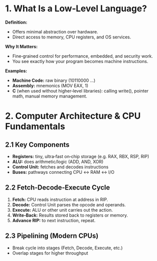 # 1. What Is a Low‑Level Language?

**Definition:**
- Offers minimal abstraction over hardware.
- Direct access to memory, CPU registers, and OS services.

**Why It Matters:**
- Fine‑grained control for performance, embedded, and security work.
- You see exactly how your program becomes machine instructions.

**Examples:**
- **Machine Code:** raw binary (10110000 …)
- **Assembly:** mnemonics (MOV EAX, 1)
- **C** (when used without higher‑level libraries): calling write(), pointer math, manual memory management.

# 2. Computer Architecture & CPU Fundamentals

## 2.1 Key Components
- **Registers:** tiny, ultra‑fast on‑chip storage (e.g. RAX, RBX, RSP, RIP)  
- **ALU:** does arithmetic/logic (ADD, AND, XOR)  
- **Control Unit:** fetches and decodes instructions  
- **Buses:** pathways connecting CPU ↔ RAM ↔ I/O  

## 2.2 Fetch‑Decode‑Execute Cycle
1. **Fetch:** CPU reads instruction at address in RIP.  
2. **Decode:** Control Unit parses the opcode and operands.  
3. **Execute:** ALU or other unit carries out the action.  
4. **Write‑Back:** Results stored back to registers or memory.  
5. **Advance RIP:** to next instruction, repeat.  

## 2.3 Pipelining (Modern CPUs)
- Break cycle into stages (Fetch, Decode, Execute, etc.)  
- Overlap stages for higher throughput
